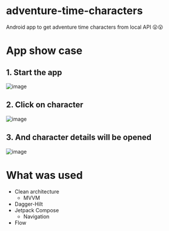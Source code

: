 # adventure-time-characters
Android app to get adventure time characters from local API 😮😮

# App show case

## 1. Start the app  
  ![image](https://user-images.githubusercontent.com/63263301/212544418-d9067d91-5a5b-46b8-bdf6-63cab2504f4d.png)  
## 2. Click on character  
  ![image](https://user-images.githubusercontent.com/63263301/212544576-3be0b29d-ca41-4976-b896-371ce2042c93.png)  
## 3. And character details will be opened  
  ![image](https://user-images.githubusercontent.com/63263301/212544447-5b4e86e6-0615-4098-b364-076617f220d3.png)  

# What was used
- Clean architecture
  - MVVM
- Dagger-Hilt
- Jetpack Compose
  - Navigation
- Flow
